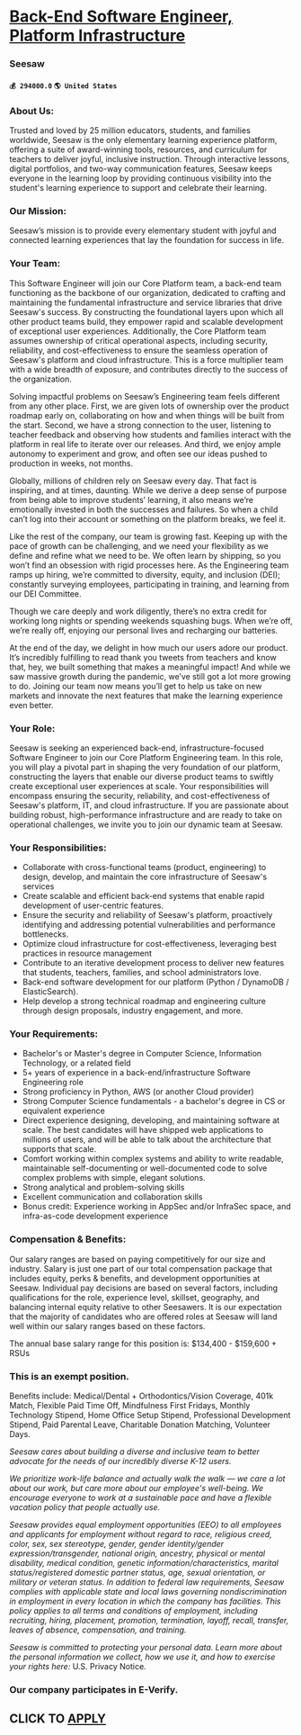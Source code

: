 # [Back-End Software Engineer, Platform Infrastructure](https://www.remotewlb.com/apply/back-end-software-engineer-platform-infrastructure-53026)  
### Seesaw  
#### `💰 294000.0` `🌎 United States`  

### About Us:

Trusted and loved by 25 million educators, students, and families worldwide, Seesaw is the only elementary learning experience platform, offering a suite of award-winning tools, resources, and curriculum for teachers to deliver joyful, inclusive instruction. Through interactive lessons, digital portfolios, and two-way communication features, Seesaw keeps everyone in the learning loop by providing continuous visibility into the student's learning experience to support and celebrate their learning.

### Our Mission:

Seesaw’s mission is to provide every elementary student with joyful and connected learning experiences that lay the foundation for success in life.

### Your Team:

This Software Engineer will join our Core Platform team, a back-end team functioning as the backbone of our organization, dedicated to crafting and maintaining the fundamental infrastructure and service libraries that drive Seesaw's success. By constructing the foundational layers upon which all other product teams build, they empower rapid and scalable development of exceptional user experiences. Additionally, the Core Platform team assumes ownership of critical operational aspects, including security, reliability, and cost-effectiveness to ensure the seamless operation of Seesaw's platform and cloud infrastructure. This is a force multiplier team with a wide breadth of exposure, and contributes directly to the success of the organization.

Solving impactful problems on Seesaw’s Engineering team feels different from any other place. First, we are given lots of ownership over the product roadmap early on, collaborating on how and when things will be built from the start. Second, we have a strong connection to the user, listening to teacher feedback and observing how students and families interact with the platform in real life to iterate over our releases. And third, we enjoy ample autonomy to experiment and grow, and often see our ideas pushed to production in weeks, not months.

Globally, millions of children rely on Seesaw every day. That fact is inspiring, and at times, daunting. While we derive a deep sense of purpose from being able to improve students’ learning, it also means we’re emotionally invested in both the successes and failures. So when a child can’t log into their account or something on the platform breaks, we feel it.

Like the rest of the company, our team is growing fast. Keeping up with the pace of growth can be challenging, and we need your flexibility as we define and refine what we need to be. We often learn by shipping, so you won’t find an obsession with rigid processes here. As the Engineering team ramps up hiring, we’re committed to diversity, equity, and inclusion (DEI); constantly surveying employees, participating in training, and learning from our DEI Committee.

Though we care deeply and work diligently, there’s no extra credit for working long nights or spending weekends squashing bugs. When we’re off, we’re really off, enjoying our personal lives and recharging our batteries.

At the end of the day, we delight in how much our users adore our product. It’s incredibly fulfilling to read thank you tweets from teachers and know that, hey, we built something that makes a meaningful impact! And while we saw massive growth during the pandemic, we’ve still got a lot more growing to do. Joining our team now means you’ll get to help us take on new markets and innovate the next features that make the learning experience even better.

### Your Role:

Seesaw is seeking an experienced back-end, infrastructure-focused Software Engineer to join our Core Platform Engineering team. In this role, you will play a pivotal part in shaping the very foundation of our platform, constructing the layers that enable our diverse product teams to swiftly create exceptional user experiences at scale. Your responsibilities will encompass ensuring the security, reliability, and cost-effectiveness of Seesaw's platform, IT, and cloud infrastructure. If you are passionate about building robust, high-performance infrastructure and are ready to take on operational challenges, we invite you to join our dynamic team at Seesaw.

### Your Responsibilities:

  * Collaborate with cross-functional teams (product, engineering) to design, develop, and maintain the core infrastructure of Seesaw's services
  * Create scalable and efficient back-end systems that enable rapid development of user-centric features.
  * Ensure the security and reliability of Seesaw's platform, proactively identifying and addressing potential vulnerabilities and performance bottlenecks.
  * Optimize cloud infrastructure for cost-effectiveness, leveraging best practices in resource management
  * Contribute to an iterative development process to deliver new features that students, teachers, families, and school administrators love.
  * Back-end software development for our platform (Python / DynamoDB / ElasticSearch).
  * Help develop a strong technical roadmap and engineering culture through design proposals, industry engagement, and more.

### Your Requirements:

  * Bachelor's or Master's degree in Computer Science, Information Technology, or a related field
  * 5+ years of experience in a back-end/infrastructure Software Engineering role
  * Strong proficiency in Python, AWS (or another Cloud provider) 
  * Strong Computer Science fundamentals - a bachelor's degree in CS or equivalent experience
  * Direct experience designing, developing, and maintaining software at scale. The best candidates will have shipped web applications to millions of users, and will be able to talk about the architecture that supports that scale.
  * Comfort working within complex systems and ability to write readable, maintainable self-documenting or well-documented code to solve complex problems with simple, elegant solutions.
  * Strong analytical and problem-solving skills
  * Excellent communication and collaboration skills
  * Bonus credit: Experience working in AppSec and/or InfraSec space, and infra-as-code development experience

### Compensation & Benefits:

Our salary ranges are based on paying competitively for our size and industry. Salary is just one part of our total compensation package that includes equity, perks & benefits, and development opportunities at Seesaw. Individual pay decisions are based on several factors, including qualifications for the role, experience level, skillset, geography, and balancing internal equity relative to other Seesawers. It is our expectation that the majority of candidates who are offered roles at Seesaw will land well within our salary ranges based on these factors.

The annual base salary range for this position is: $134,400 - $159,600 + RSUs

### This is an exempt position.

Benefits include: Medical/Dental + Orthodontics/Vision Coverage, 401k Match, Flexible Paid Time Off, Mindfulness First Fridays, Monthly Technology Stipend, Home Office Setup Stipend, Professional Development Stipend, Paid Parental Leave, Charitable Donation Matching, Volunteer Days.

 _Seesaw cares about building a diverse and inclusive team to better advocate for the needs of our incredibly diverse K-12 users._

 _We prioritize work-life balance and actually walk the walk — we care a lot about our work, but care more about our employee's well-being. We encourage everyone to work at a sustainable pace and have a flexible vacation policy that people actually use._

 _Seesaw provides equal employment opportunities (EEO) to all employees and applicants for employment without regard to race, religious creed, color, sex, sex stereotype, gender, gender identity/gender expression/transgender, national origin, ancestry, physical or mental disability, medical condition, genetic information/characteristics, marital status/registered domestic partner status, age, sexual orientation, or military or veteran status. In addition to federal law requirements, Seesaw complies with applicable state and local laws governing nondiscrimination in employment in every location in which the company has facilities. This policy applies to all terms and conditions of employment, including recruiting, hiring, placement, promotion, termination, layoff, recall, transfer, leaves of absence, compensation, and training._

 _Seesaw is committed to protecting your personal data. Learn more about the personal information we collect, how we use it, and how to exercise your rights here:_ U.S. Privacy Notice.

### Our company participates in E-Verify.

  
## CLICK TO [APPLY](https://www.remotewlb.com/apply/back-end-software-engineer-platform-infrastructure-53026)

